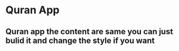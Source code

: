 # Quran App 

## Quran app the content are same you can just bulid it and change the style if you want 